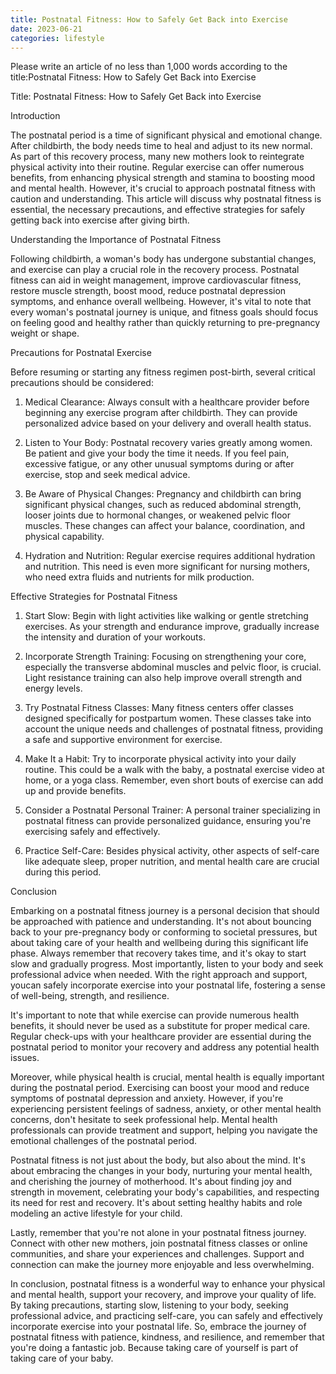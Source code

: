 ```yaml
---
title: Postnatal Fitness: How to Safely Get Back into Exercise
date: 2023-06-21
categories: lifestyle
---
```


Please write an article of no less than 1,000 words according to the title:Postnatal Fitness: How to Safely Get Back into Exercise

Title: Postnatal Fitness: How to Safely Get Back into Exercise

Introduction

The postnatal period is a time of significant physical and emotional change. After childbirth, the body needs time to heal and adjust to its new normal. As part of this recovery process, many new mothers look to reintegrate physical activity into their routine. Regular exercise can offer numerous benefits, from enhancing physical strength and stamina to boosting mood and mental health. However, it's crucial to approach postnatal fitness with caution and understanding. This article will discuss why postnatal fitness is essential, the necessary precautions, and effective strategies for safely getting back into exercise after giving birth.

Understanding the Importance of Postnatal Fitness

Following childbirth, a woman's body has undergone substantial changes, and exercise can play a crucial role in the recovery process. Postnatal fitness can aid in weight management, improve cardiovascular fitness, restore muscle strength, boost mood, reduce postnatal depression symptoms, and enhance overall wellbeing. However, it's vital to note that every woman's postnatal journey is unique, and fitness goals should focus on feeling good and healthy rather than quickly returning to pre-pregnancy weight or shape.

Precautions for Postnatal Exercise

Before resuming or starting any fitness regimen post-birth, several critical precautions should be considered:

1. Medical Clearance: Always consult with a healthcare provider before beginning any exercise program after childbirth. They can provide personalized advice based on your delivery and overall health status.

2. Listen to Your Body: Postnatal recovery varies greatly among women. Be patient and give your body the time it needs. If you feel pain, excessive fatigue, or any other unusual symptoms during or after exercise, stop and seek medical advice.

3. Be Aware of Physical Changes: Pregnancy and childbirth can bring significant physical changes, such as reduced abdominal strength, looser joints due to hormonal changes, or weakened pelvic floor muscles. These changes can affect your balance, coordination, and physical capability.

4. Hydration and Nutrition: Regular exercise requires additional hydration and nutrition. This need is even more significant for nursing mothers, who need extra fluids and nutrients for milk production.

Effective Strategies for Postnatal Fitness

1. Start Slow: Begin with light activities like walking or gentle stretching exercises. As your strength and endurance improve, gradually increase the intensity and duration of your workouts.

2. Incorporate Strength Training: Focusing on strengthening your core, especially the transverse abdominal muscles and pelvic floor, is crucial. Light resistance training can also help improve overall strength and energy levels.

3. Try Postnatal Fitness Classes: Many fitness centers offer classes designed specifically for postpartum women. These classes take into account the unique needs and challenges of postnatal fitness, providing a safe and supportive environment for exercise.

4. Make It a Habit: Try to incorporate physical activity into your daily routine. This could be a walk with the baby, a postnatal exercise video at home, or a yoga class. Remember, even short bouts of exercise can add up and provide benefits.

5. Consider a Postnatal Personal Trainer: A personal trainer specializing in postnatal fitness can provide personalized guidance, ensuring you're exercising safely and effectively.

6. Practice Self-Care: Besides physical activity, other aspects of self-care like adequate sleep, proper nutrition, and mental health care are crucial during this period.

Conclusion

Embarking on a postnatal fitness journey is a personal decision that should be approached with patience and understanding. It's not about bouncing back to your pre-pregnancy body or conforming to societal pressures, but about taking care of your health and wellbeing during this significant life phase. Always remember that recovery takes time, and it's okay to start slow and gradually progress. Most importantly, listen to your body and seek professional advice when needed. With the right approach and support, youcan safely incorporate exercise into your postnatal life, fostering a sense of well-being, strength, and resilience.

It's important to note that while exercise can provide numerous health benefits, it should never be used as a substitute for proper medical care. Regular check-ups with your healthcare provider are essential during the postnatal period to monitor your recovery and address any potential health issues.

Moreover, while physical health is crucial, mental health is equally important during the postnatal period. Exercising can boost your mood and reduce symptoms of postnatal depression and anxiety. However, if you're experiencing persistent feelings of sadness, anxiety, or other mental health concerns, don't hesitate to seek professional help. Mental health professionals can provide treatment and support, helping you navigate the emotional challenges of the postnatal period.

Postnatal fitness is not just about the body, but also about the mind. It's about embracing the changes in your body, nurturing your mental health, and cherishing the journey of motherhood. It's about finding joy and strength in movement, celebrating your body's capabilities, and respecting its need for rest and recovery. It's about setting healthy habits and role modeling an active lifestyle for your child.

Lastly, remember that you're not alone in your postnatal fitness journey. Connect with other new mothers, join postnatal fitness classes or online communities, and share your experiences and challenges. Support and connection can make the journey more enjoyable and less overwhelming.

In conclusion, postnatal fitness is a wonderful way to enhance your physical and mental health, support your recovery, and improve your quality of life. By taking precautions, starting slow, listening to your body, seeking professional advice, and practicing self-care, you can safely and effectively incorporate exercise into your postnatal life. So, embrace the journey of postnatal fitness with patience, kindness, and resilience, and remember that you're doing a fantastic job. Because taking care of yourself is part of taking care of your baby.